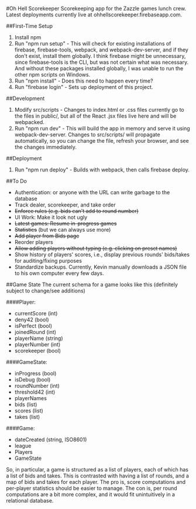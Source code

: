 #Oh Hell Scorekeeper
Scorekeeping app for the Zazzle games lunch crew. Latest deployments currently live at ohhellscorekeeper.firebaseapp.com.

##First-Time Setup
1. Install npm
2. Run "npm run setup" - This will check for existing installations of firebase, firebase-tools, webpack, and webpack-dev-server, and if they don't exist, install them globally. I think firebase might be unnecessary, since firebase-tools is the CLI, but was not certain what was necessary. And without these packages installed globally, I was unable to run the other npm scripts on Windows.
3. Run "npm install" - Does this need to happen every time?
4. Run "firebase login" - Sets up deployment of this project.

##Development
1. Modify src/scripts - Changes to index.html or .css files currently go to the files in public/, but all of the React .jsx files live here and will be webpacked.
2. Run "npm run dev" - This will build the app in memory and serve it using webpack-dev-server. Changes to src/scripts/ will propagate automatically, so you can change the file, refresh your browser, and see the changes immediately.

##Deployment
1. Run "npm run deploy" - Builds with webpack, then calls firebase deploy.

##To Do
* Authentication: or anyone with the URL can write garbage to the database
* Track dealer, scorekeeper, and take order
* ~~Enforce rules (e.g. bids can't add to round number)~~
* UI Work: Make it look not ugly
* ~~Latest games: Resume in-progress games~~
* ~~Statistics~~ (but we can always use more)
* ~~Add player from Bids page~~
* Reorder players
* ~~Allow adding players without typing (e.g. clicking on preset names)~~
* Show history of players' scores, i.e., display previous rounds' bids/takes for auditing/fixing purposes
* Standardize backups. Currently, Kevin manually downloads a JSON file to his own computer every few days.

##Game State
The current schema for a game looks like this (definitely subject to change/see additions)

####Player:
* currentScore (int)
* deny42 (bool)
* isPerfect (bool)
* joinedRound (int)
* playerName (string)
* playerNumber (int)
* scorekeeper (bool)

####GameState:
* inProgress (bool)
* isDebug (bool)
* roundNumber (int)
* threshold42 (int)
* playerNames
 * bids (list)
 * scores (list)
 * takes (list)

####Game:
* dateCreated (string, ISO8601)
* league
* Players
* GameState

So, in particular, a game is structured as a list of players, each of which has a list of bids and takes. This is contrasted with having a list of rounds, and a map of bids and takes for each player. The pro is, score computations and per-player statistics should be easier to manage. The con is, per round computations are a bit more complex, and it would fit unintuitively in a relational database.
